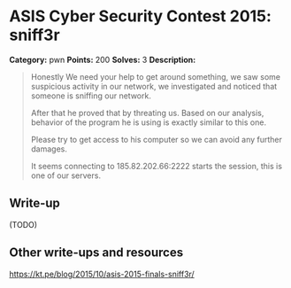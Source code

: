 # ASIS Cyber Security Contest 2015: sniff3r

**Category:** pwn
**Points:** 200
**Solves:** 3
**Description:**

> Honestly We need your help to get around something, we saw some suspicious activity in our network, we investigated and noticed that someone is sniffing our network.
> 
> After that he proved that by threating us. Based on our analysis, behavior of the program he is using is exactly similar to this one.
> 
> Please try to get access to his computer so we can avoid any further damages.
> 
> It seems connecting to 185.82.202.66:2222 starts the session, this is one of our servers.

## Write-up

(TODO)

## Other write-ups and resources

https://kt.pe/blog/2015/10/asis-2015-finals-sniff3r/
